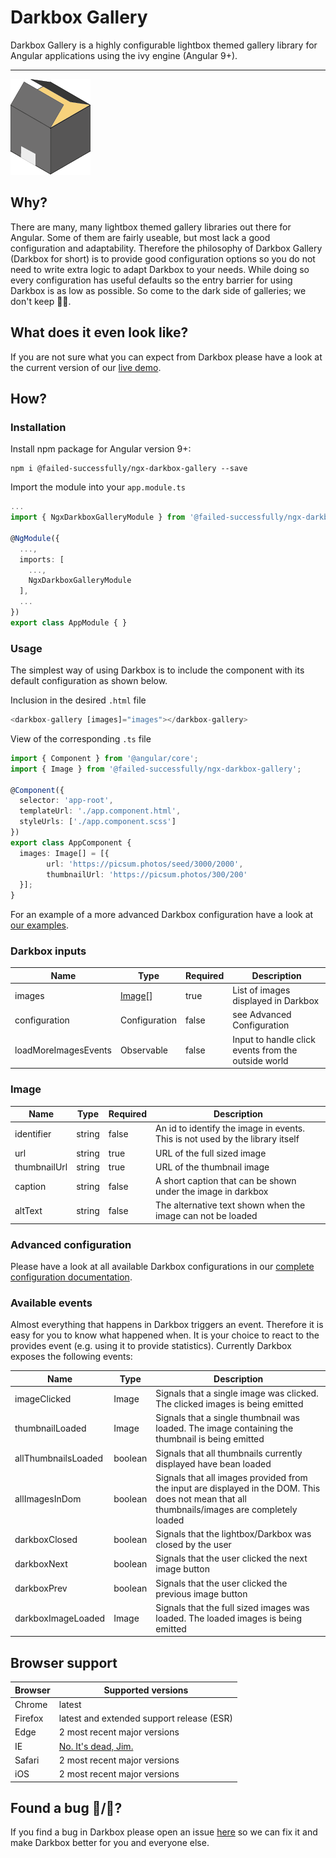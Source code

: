 # Darkbox Gallery

Darkbox Gallery is a highly configurable lightbox themed gallery library for Angular applications using the ivy engine (Angular 9+).

<hr>

![Darkbox logo](./src/assets/darkbox-icon128.png)

## Why?
There are many, many lightbox themed gallery libraries out there for Angular. Some of them are fairly useable, but most lack a good configuration and adaptability. Therefore the philosophy of Darkbox Gallery (Darkbox for short) is to provide good configuration options so you do not need to write extra logic to adapt Darkbox to your needs. While doing so every configuration has useful defaults so the entry barrier for using Darkbox is as low as possible. So come to the dark side of galleries; we don't keep 🍪🍪.

## What does it even look like?
If you are not sure what you can expect from Darkbox please have a look at the current version of our [live demo](https://darkbox.click/).

## How?
### Installation
Install npm package for Angular version 9+:

```
npm i @failed-successfully/ngx-darkbox-gallery --save
```

Import the module into your `app.module.ts`
```ts
...
import { NgxDarkboxGalleryModule } from '@failed-successfully/ngx-darkbox-gallery';

@NgModule({
  ...,
  imports: [
    ...,
    NgxDarkboxGalleryModule
  ],
  ...
})
export class AppModule { }
```
### Usage
The simplest way of using Darkbox is to include the component with its default configuration as shown below.

Inclusion in the desired `.html` file
```ts
<darkbox-gallery [images]="images"></darkbox-gallery>
```

View of the corresponding `.ts` file
```ts
import { Component } from '@angular/core';
import { Image } from '@failed-successfully/ngx-darkbox-gallery';

@Component({
  selector: 'app-root',
  templateUrl: './app.component.html',
  styleUrls: ['./app.component.scss']
})
export class AppComponent {
  images: Image[] = [{
        url: 'https://picsum.photos/seed/3000/2000',
        thumbnailUrl: 'https://picsum.photos/300/200'
  }];
}
```

For an example of a more advanced Darkbox configuration have a look at [our examples](./docs/examples/advanced-configuration-example.md).

### Darkbox inputs
| Name                  | Type              | Required  | Description                         |
|-----------------------|-------------------|-----------|-------------------------------------|
| images                | [Image](#Image)[] | true      | List of images displayed in Darkbox |
| configuration         | Configuration     | false     | see Advanced Configuration          |
| loadMoreImagesEvents  | Observable<void>  | false     | Input to handle click events from the outside world |

### Image
| Name          | Type    | Required | Description                                                                   |
|---------------|---------|----------|-------------------------------------------------------------------------------|
| identifier    | string  | false    | An id to identify the image in events. This is not used by the library itself |
| url           | string  | true     | URL of the full sized image                                                   |
| thumbnailUrl  | string  | true     | URL of the thumbnail image                                                    |
| caption       | string  | false    | A short caption that can be shown under the image in darkbox                 |
| altText       | string  | false    | The alternative text shown when the image can not be loaded                   |

### Advanced configuration

Please have a look at all available Darkbox configurations in our [complete configuration documentation](./docs/advanced-configuration.md).

### Available events
Almost everything that happens in Darkbox triggers an event. Therefore it is easy for you to know what happened when. It is your choice to react to the provides event (e.g. using it to provide statistics). Currently Darkbox exposes the following events:

| Name                | Type    | Description                                                                       |
|---------------------|---------|-----------------------------------------------------------------------------------|
| imageClicked        | Image   | Signals that a single image was clicked. The clicked images is being emitted      |
| thumbnailLoaded     | Image   | Signals that a single thumbnail was loaded. The image containing the thumbnail is being emitted|
| allThumbnailsLoaded | boolean | Signals that all thumbnails currently displayed have bean loaded                  |
| allImagesInDom      | boolean | Signals that all images provided from the input are displayed in the DOM. This does not mean that all thumbnails/images are completely loaded|
| darkboxClosed       | boolean | Signals that the lightbox/Darkbox was closed by the user                          |
| darkboxNext         | boolean | Signals that the user clicked the next image button                               |
| darkboxPrev         | boolean | Signals that the user clicked the previous image button                           |
| darkboxImageLoaded  | Image   | Signals that the full sized images was loaded. The loaded images is being emitted |

## Browser support
| Browser | Supported versions                                  |
|---------|-----------------------------------------------------|
| Chrome  | latest                                              |
| Firefox |	latest and extended support release (ESR)           |
| Edge    |	2 most recent major versions                        |
| IE      | [No. It's dead, Jim.](https://youtu.be/dQw4w9WgXcQ) |
| Safari  |	2 most recent major versions                        |
| iOS     |	2 most recent major versions                        |

## Found a bug 🐛/🐞?
If you find a bug in Darkbox please open an issue [here](https://github.com/failed-successfully/ngx-darkbox-gallery-library/issues/new) so we can fix it and make Darkbox better for you and everyone else.
